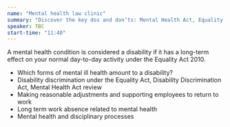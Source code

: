 ```yaml
---
name: "Mental health law clinic"
summary: "Discover the key dos and don’ts: Mental Health Act, Equality Act and tribunals – legal update."
speaker: TBC
start-time: "11:40"
---
```


A mental health condition is considered a disability if it has a long-term effect on your normal day-to-day activity under the Equality Act 2010.

- Which forms of mental ill health amount to a disability?
- Disability discrimination under the Equality Act, Disability Discrimination Act, Mental Health Act review
- Making reasonable adjustments and supporting employees to return to work
- Long term work absence related to mental health
- Mental health and disciplinary processes
